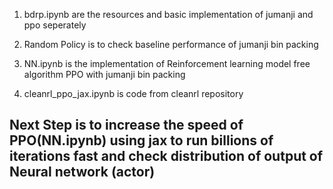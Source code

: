 1. bdrp.ipynb are the resources and basic implementation of jumanji and ppo seperately 

2. Random Policy is to check baseline performance of jumanji bin packing 

3. NN.ipynb is the implementation of Reinforcement learning model free algorithm PPO with jumanji bin packing

4. cleanrl_ppo_jax.ipynb is code from cleanrl repository 

## Next Step is to increase the speed of PPO(NN.ipynb) using jax to run billions of iterations fast and check distribution of output of Neural network (actor)

